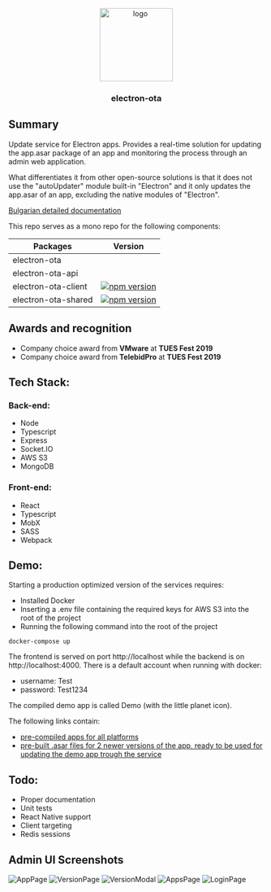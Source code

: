 <p align="center">
  <img alt="logo" src="https://i.imgur.com/G9DnSSU.png" width="144">
</p>

<h3 align="center">
  electron-ota
</h3>

## Summary

Update service for Electron apps. Provides a real-time solution for updating the app.asar package of an app and monitoring the process through an admin web application.

What differentiates it from other open-source solutions is that it does not use the "autoUpdater" module built-in "Electron" and it only updates the app.asar of an app, excluding the native modules of "Electron".

[Bulgarian detailed documentation](https://drive.google.com/file/d/1a0oHT2TD_kj3IdeEayJr8xQVgk2WVZHg/edit)

This repo serves as a mono repo for the following components:

| Packages            | Version                                                                                                          |
|---------------------|------------------------------------------------------------------------------------------------------------------|
| electron-ota        |                                                                                                                  |
| electron-ota-api    |                                                                                                                  |
| electron-ota-client | [![npm version](https://badge.fury.io/js/electron-ota-client.svg)](https://badge.fury.io/js/electron-ota-client) |
| electron-ota-shared | [![npm version](https://badge.fury.io/js/electron-ota-shared.svg)](https://badge.fury.io/js/electron-ota-shared) |

## Awards and recognition
* Company choice award from <b>VMware</b> at <b>TUES Fest 2019</b>
* Company choice award from <b>TelebidPro</b> at <b>TUES Fest 2019</b>

## Tech Stack:

### Back-end: 
* Node
* Typescript
* Express
* Socket.IO
* AWS S3
* MongoDB

### Front-end:
* React
* Typescript
* MobX
* SASS
* Webpack

## Demo:
Starting a production optimized version of the services requires:
* Installed Docker 
* Inserting a .env file containing the required keys for AWS S3 into the root of the project
* Running the following command into the root of the project
```
docker-compose up
```
The frontend is served on port http://localhost while the backend is on http://localhost:4000.
There is a default account when running with docker:
* username: Test
* password: Test1234

The compiled demo app is called Demo (with the little planet icon).

The following links contain:
* [pre-compiled apps for all platforms](https://drive.google.com/drive/folders/14E5ILM0WXYvB0T19GkCjwUu1RHeebMSM)
* [pre-built .asar files for 2 newer versions of the app, ready to be used for updating the demo app trough the service](https://drive.google.com/drive/folders/1uGzFqSQcVENd7xeqoNHBH6zza8UmHyvK)

## Todo: 
* Proper documentation
* Unit tests
* React Native support
* Client targeting
* Redis sessions

## Admin UI Screenshots
![AppPage](https://i.imgur.com/SdK6Pfn.png)
![VersionPage](https://i.imgur.com/1HNVuuI.png)
![VersionModal](https://i.imgur.com/5gV6VaY.png)
![AppsPage](https://i.imgur.com/7VNncNU.png)
![LoginPage](https://i.imgur.com/lk2XyWg.png)
